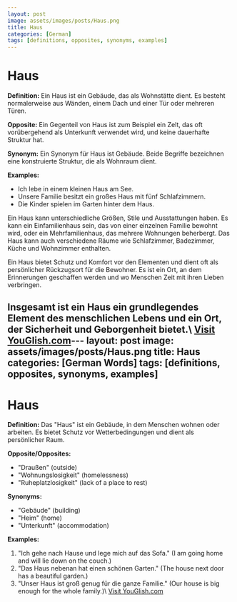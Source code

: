 ```yaml
---
layout: post
image: assets/images/posts/Haus.png
title: Haus
categories: [German]
tags: [definitions, opposites, synonyms, examples]
---
```


# Haus

**Definition:** Ein Haus ist ein Gebäude, das als Wohnstätte dient. Es besteht normalerweise aus Wänden, einem Dach und einer Tür oder mehreren Türen.

**Opposite:** Ein Gegenteil von Haus ist zum Beispiel ein Zelt, das oft vorübergehend als Unterkunft verwendet wird, und keine dauerhafte Struktur hat.

**Synonym:** Ein Synonym für Haus ist Gebäude. Beide Begriffe bezeichnen eine konstruierte Struktur, die als Wohnraum dient.

**Examples:**
- Ich lebe in einem kleinen Haus am See.
- Unsere Familie besitzt ein großes Haus mit fünf Schlafzimmern.
- Die Kinder spielen im Garten hinter dem Haus.

Ein Haus kann unterschiedliche Größen, Stile und Ausstattungen haben. Es kann ein Einfamilienhaus sein, das von einer einzelnen Familie bewohnt wird, oder ein Mehrfamilienhaus, das mehrere Wohnungen beherbergt. Das Haus kann auch verschiedene Räume wie Schlafzimmer, Badezimmer, Küche und Wohnzimmer enthalten.

Ein Haus bietet Schutz und Komfort vor den Elementen und dient oft als persönlicher Rückzugsort für die Bewohner. Es ist ein Ort, an dem Erinnerungen geschaffen werden und wo Menschen Zeit mit ihren Lieben verbringen.

Insgesamt ist ein Haus ein grundlegendes Element des menschlichen Lebens und ein Ort, der Sicherheit und Geborgenheit bietet.\ <a id="yg-widget-0" class="youglish-widget" data-query="Haus" data-lang="german" data-components="8412" data-auto-start="0" data-bkg-color="theme_light" data-title="How%20to%20pronounce%20Haus%20in%20German"  rel="nofollow" href="https://youglish.com">Visit YouGlish.com</a><script async src="https://youglish.com/public/emb/widget.js" charset="utf-8"></script>---
layout: post
image: assets/images/posts/Haus.png
title: Haus
categories: [German Words]
tags: [definitions, opposites, synonyms, examples]
---

# Haus

**Definition:** Das "Haus" ist ein Gebäude, in dem Menschen wohnen oder arbeiten. Es bietet Schutz vor Wetterbedingungen und dient als persönlicher Raum.

**Opposite/Opposites:** 
- "Draußen" (outside)
- "Wohnungslosigkeit" (homelessness) 
- "Ruheplatzlosigkeit" (lack of a place to rest)

**Synonyms:** 
- "Gebäude" (building)
- "Heim" (home)
- "Unterkunft" (accommodation)

**Examples:** 
1. "Ich gehe nach Hause und lege mich auf das Sofa." (I am going home and will lie down on the couch.)
2. "Das Haus nebenan hat einen schönen Garten." (The house next door has a beautiful garden.)
3. "Unser Haus ist groß genug für die ganze Familie." (Our house is big enough for the whole family.)\ <a id="yg-widget-0" class="youglish-widget" data-query="Haus" data-lang="german" data-components="8412" data-auto-start="0" data-bkg-color="theme_light" data-title="How%20to%20pronounce%20Haus%20in%20German"  rel="nofollow" href="https://youglish.com">Visit YouGlish.com</a><script async src="https://youglish.com/public/emb/widget.js" charset="utf-8"></script>